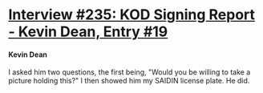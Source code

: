 # [Interview #235: KOD Signing Report - Kevin Dean, Entry #19](https://www.theoryland.com/intvmain.php?i=235#19)

#### Kevin Dean

I asked him two questions, the first being, "Would you be willing to take a picture holding this?" I then showed him my SAIDIN license plate. He did.

